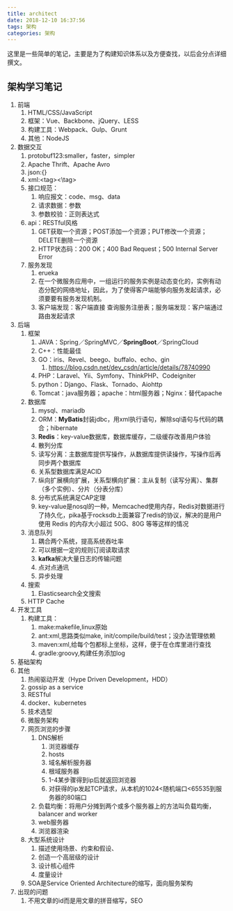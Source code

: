 ```yaml
---
title: architect
date: 2018-12-10 16:37:56
tags: 架构
categories: 架构
---
```

这里是一些简单的笔记，主要是为了构建知识体系以及方便查找，以后会分点详细撰文。

<!-- more -->

## 架构学习笔记

1. 前端
	1. HTML/CSS/JavaScript
	2. 框架：Vue、Backbone、jQuery、LESS
	3. 构建工具：Webpack、Gulp、Grunt
	4. 其他：NodeJS
2. 数据交互
	1. protobuf123:smaller，faster，simpler
	2. Apache Thrift、Apache Avro
	1. json:{}
	2. xml:<tag\><\tag>
	3. 接口规范：
		1. 响应报文：code、msg、data
		2. 请求数据：参数
		3. 参数校验：正则表达式
	4. api：RESTful风格
		1. GET获取一个资源；POST添加一个资源；PUT修改一个资源；DELETE删除一个资源
		2. HTTP状态码：200 OK；400 Bad Request；500 Internal Server Error
	3. 服务发现
		1. erueka
		1. 在一个微服务应用中，一组运行的服务实例是动态变化的，实例有动态分配的网络地址，因此，为了使得客户端能够向服务发起请求，必须要要有服务发现机制。
		2. 客户端发现：客户端直接	查询服务注册表；服务端发现：客户端通过路由发起请求
3. 后端
	1. 框架
		1. JAVA：Spring／SpringMVC／**SpringBoot**／SpringCloud
		2. C++：性能最佳
		3. GO：iris、Revel、beego、buffalo、echo、gin
			1. https://blog.csdn.net/dev_csdn/article/details/78740990
		4. PHP：Laravel、Yii、Symfony、ThinkPHP、Codeigniter
		5. python：Django、Flask、Tornado、Aiohttp
		6. Tomcat：java服务器；apache：html服务器；Nginx：替代apache
	2. 数据库
		1. mysql、mariadb
		2. ORM：**MyBatis**封装jdbc，用xml执行语句，解除sql语句与代码的耦合；hibernate
		3. **Redis**：key-value数据库，数据库缓存，二级缓存改善用户体验
		4. 散列分库
		5. 读写分离：主数据库提供写操作，从数据库提供读操作，写操作后再同步两个数据库
		6. 关系型数据库满足ACID
		7. 纵向扩展横向扩展，关系型横向扩展：主从复制（读写分离）、集群（多个实例）、分片（分表分库）
		8. 分布式系统满足CAP定理
		9. key-value是nosql的一种，Memcached使用内存，Redis对数据进行了持久化，pika基于rocksdb上面兼容了redis的协议，解决的是用户使用 Redis 的内存大小超过 50G、80G 等等这样的情况
	4. 消息队列
		1. 耦合两个系统，提高系统吞吐率
		2. 可以根据一定的规则订阅读取请求
		3. **kafka**解决大量日志的传输问题
		4. 点对点通讯
		5. 异步处理
	6. 搜索
		1. Elasticsearch全文搜索
	7. HTTP Cache
8. 开发工具
	1. 构建工具：
		1. make:makefile,linux原始
		2. ant:xml,思路类似make, init/compile/build/test；没办法管理依赖
		3. maven:xml,给每个包都标上坐标，这样，便于在仓库里进行查找
		4. gradle:groovy,构建任务添加log
4. 基础架构
5. 其他
	1. 热闹驱动开发（Hype Driven Development，HDD）
	2. gossip as a service
	3. RESTful
	4. docker、kubernetes
	5. 技术选型	
	6. 微服务架构
	7. 网页浏览的步骤
		1. DNS解析
			1. 浏览器缓存
			2. hosts
			3. 域名解析服务器
			4. 根域服务器
			5. 1-4某步骤得到ip后就返回浏览器
			6. 对获得的ip发起TCP请求，从本机的1024<随机端口<65535到服务器的80端口
		2. 负载均衡：将用户分摊到两个或多个服务器上的方法叫负载均衡，balancer and worker
		3. web服务器
		4. 浏览器渲染
	5. 大型系统设计
		1. 描述使用场景、约束和假设、
		2. 创造一个高层级的设计
		3. 设计核心组件
		4. 度量设计
	5. SOA是Service Oriented Architecture的缩写，面向服务架构
6. 出现的问题
	1. 不用文章的id而是用文章的拼音缩写，SEO